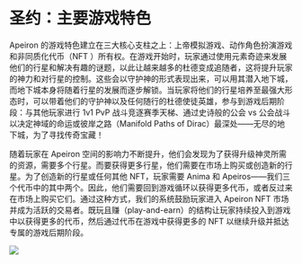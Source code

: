 # 圣约：主要游戏特色

Apeiron 的游戏特色建立在三大核心支柱之上：上帝模拟游戏、动作角色扮演游戏和非同质化代币（NFT ）所有权。在游戏开始时，玩家通过使用元素奇迹来发展他们的行星和解决有趣的谜题，以此让越来越多的杜德变成追随者，这将提升玩家的神力和对行星的控制。这些会以守护神的形式表现出来，可以用其潜入地下城，而地下城本身将随着行星的发展而逐步解锁。当玩家将他们的行星培养至最强大形态时，可以带着他们的守护神以及任何随行的杜德使徒英雄，参与到游戏后期阶段：与其他玩家进行 1v1 PvP 战斗竞逐赛季天梯、通过史诗般的公会 vs 公会战斗以决定神域的命运或彼岸之路（Manifold Paths of Dirac）最深处——无尽的地下城，为了寻找传奇宝藏！

随着玩家在 Apeiron 空间的影响力不断提升，他们会发现为了获得升级神灵所需的资源，需要多个行星。而要获得更多行星，他们需要在市场上购买或创造新的行星。为了创造新的行星或任何其他 NFT，玩家需要 Anima 和 Apeiros——我们三个代币中的其中两个。因此，他们需要回到游戏循环以获得更多代币，或者反过来在市场上购买它们。通过这种方式，我们的系统鼓励玩家进入 Apeiron NFT 市场并成为活跃的交易者。既玩且赚（play-and-earn）的结构让玩家持续投入到游戏中以获得更多的代币，然后通过代币在游戏中获得更多的 NFT 以继续升级并抵达专属的游戏后期阶段。

![](https://lh3.googleusercontent.com/S7NyQCW9ymDfYymR0JAb9eB0WZGv-5E4asEz\_sSJ\_zSNBKFiZVZAOD4JluSkOtA02oPRd7aV1A9FDo749FNlbgHhkbHsKKRXEDFK-QZSkqqWdMl7g-\_DwQeJwIdAS71ksgR0LabZ)
